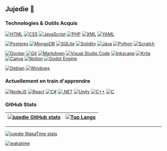 ## Jujedie 👋

### Technologies & Outils Acquis

[![HTML](https://img.shields.io/badge/HTML-%23E34F26.svg?logo=html5&logoColor=white)](#)
[![CSS](https://img.shields.io/badge/CSS-1572B6?logo=css3&logoColor=fff)](#)
[![JavaScript](https://img.shields.io/badge/JavaScript-F7DF1E?logo=javascript&logoColor=000)](#)
[![PHP](https://img.shields.io/badge/php-%23777BB4.svg?&logo=php&logoColor=white)](#)
[![XML](https://img.shields.io/badge/XML-767C52?logo=xml&logoColor=fff)](#)
[![YAML](https://img.shields.io/badge/YAML-CB171E?logo=yaml&logoColor=fff)](#)




[![Postgres](https://img.shields.io/badge/Postgres-%23316192.svg?logo=postgresql&logoColor=white)](#)
[![MongoDB](https://img.shields.io/badge/MongoDB-%234ea94b.svg?logo=mongodb&logoColor=white)](#)
[![SQLite](https://img.shields.io/badge/SQLite-%2307405e.svg?logo=sqlite&logoColor=white)](#)
[![Solidity](https://img.shields.io/badge/Solidity-363636?logo=solidity&logoColor=fff)](#)
[![Java](https://img.shields.io/badge/Java-%23ED8B00.svg?logo=openjdk&logoColor=white)](#)
[![Python](https://img.shields.io/badge/Python-3776AB?logo=python&logoColor=fff)](#)
[![Scratch](https://img.shields.io/badge/Scratch-4D97FF?logo=scratch&logoColor=fff)](#)



[![Docker](https://img.shields.io/badge/Docker-2496ED?logo=docker&logoColor=fff)](#)
[![Git](https://img.shields.io/badge/Git-F05032?logo=git&logoColor=fff)](#)
[![Markdown](https://img.shields.io/badge/Markdown-%23000000.svg?logo=markdown&logoColor=white)](#)
[![Visual Studio Code](https://custom-icon-badges.demolab.com/badge/Visual%20Studio%20Code-0078d7.svg?logo=vsc&logoColor=white)](#)
[![Inkscape](https://img.shields.io/badge/Inkscape-000000?logo=Inkscape&logoColor=white)](#)
[![Krita](https://img.shields.io/badge/Krita-203759?logo=krita&logoColor=EEF37B)](#)
[![Canva](https://img.shields.io/badge/Canva-%2300C4CC.svg?&logo=Canva&logoColor=white)](#)
[![Notion](https://img.shields.io/badge/Notion-000?logo=notion&logoColor=fff)](#)
[![Godot Engine](https://img.shields.io/badge/Godot-%23FFFFFF.svg?logo=godot-engine)](#)

[![Debian](https://img.shields.io/badge/Debian-A81D33?logo=debian&logoColor=fff)](#)
[![Windows](https://custom-icon-badges.demolab.com/badge/Windows-0078D6?logo=windows11&logoColor=white)](#)

### Actuellement en train d'apprendre

[![NodeJS](https://img.shields.io/badge/Node.js-6DA55F?logo=node.js&logoColor=white)](#)
[![React](https://img.shields.io/badge/React-%2320232a.svg?logo=react&logoColor=%2361DAFB)](#)
[![C#](https://custom-icon-badges.demolab.com/badge/C%23-%23239120.svg?logo=cshrp&logoColor=white)](#)
[![.NET](https://img.shields.io/badge/.NET-512BD4?logo=dotnet&logoColor=fff)](#)
[![Unity](https://img.shields.io/badge/Unity-%23000000.svg?logo=unity&logoColor=white)](#)
[![C++](https://img.shields.io/badge/C++-%2300599C.svg?logo=c%2B%2B&logoColor=white)](#)
[![C](https://img.shields.io/badge/C-00599C?logo=c&logoColor=white)](#)


### GitHub Stats

[![jujedie GitHub stats](https://github-readme-stats.vercel.app/api?username=jujedie&show_icons=true&theme=transparent)](https://github.com/anuraghazra/github-readme-stats) | [![Top Langs](https://github-readme-stats.vercel.app/api/top-langs/?username=jujedie&langs_count=8&layout=donut&theme=transparent)](https://github.com/anuraghazra/github-readme-stats) |
| --- | --- |

- ---
[![jujedie WakaTime stats](https://github-readme-stats.vercel.app/api/wakatime?username=3e7f2cb6-20a1-470e-b2e5-b278cf30502c&layout=compact&theme=transparent)](https://github.com/anuraghazra/github-readme-stats)


[![wakatime](https://wakatime.com/badge/user/3e7f2cb6-20a1-470e-b2e5-b278cf30502c.svg)](https://wakatime.com/@3e7f2cb6-20a1-470e-b2e5-b278cf30502c)
<!-- <img src="https://github-readme-stats.vercel.app/api/wakatime?username=jujedie" /> -->

<!--
**Jujedie/jujedie** is a ✨ _special_ ✨ repository because its `README.md` (this file) appears on your GitHub profile.

Here are some ideas to get you started:

- 🔭 I’m currently working on ...
- 🌱 I’m currently learning ...
- 👯 I’m looking to collaborate on ...
- 🤔 I’m looking for help with ...
- 💬 Ask me about ...
- 📫 How to reach me: ...
- 😄 Pronouns: ...
- ⚡ Fun fact: ...
-->
